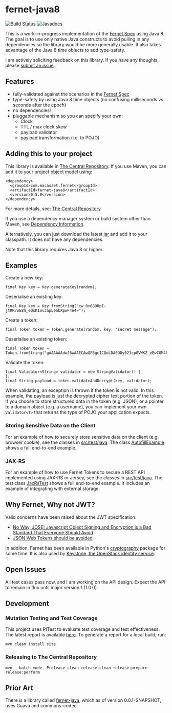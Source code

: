 # fernet-java8

[![Build Status](https://travis-ci.org/l0s/fernet-java8.svg?branch=master)](https://travis-ci.org/l0s/fernet-java8)
[![Javadocs](https://javadoc.io/badge/com.macasaet.fernet/fernet-java8.svg)](https://javadoc.io/doc/com.macasaet.fernet/fernet-java8)

This is a work-in-progress implementation of the
[Fernet Spec](https://github.com/fernet/spec) using Java 8.
The goal is to use only native Java constructs to avoid pulling in any
dependencies so the library would be more generally usable. It also takes
advantage of the Java 8 time objects to add type-safety.

I am actively soliciting feedback on this library. If you have any thoughts,
please [submit an issue](https://github.com/l0s/fernet-java8/issues).

## Features
* fully-validated against the scenarios in the [Fernet Spec](https://github.com/fernet/spec)
* type-safety by using Java 8 time objects (no confusing milliseconds vs seconds after the epoch)
* no dependencies!
* pluggable mechanism so you can specify your own:
    * Clock
    * TTL / max clock skew
    * payload validator
    * payload transformation (i.e. to POJO)

## Adding this to your project

This library is available in
[The Central Repository](https://repo1.maven.org/maven2/com/macasaet/fernet/fernet-java8/).
If you use Maven, you can add it to your project object model using:

    <dependency>
      <groupId>com.macasaet.fernet</groupId>
      <artifactId>fernet-java8</artifactId>
      <version>0.5.0</version>
    </dependency>

For more details, see: 
[The Central Repository](https://search.maven.org/#artifactdetails%7Ccom.macasaet.fernet%7Cfernet-java8%7C0.4.0%7Cjar)

If you use a dependency manager system or build system other than Maven, see
[Dependency Information](https://l0s.github.io/fernet-java8/dependency-info.html).

Alternatively, you can just download the latest
[jar](https://github.com/l0s/fernet-java8/releases) and add it to your
classpath. It does not have any dependencies.

Note that this library requires Java 8 or higher.

## Examples

Create a new key:

    final Key key = Key.generateKey(random);

Deserialise an existing key:

    final Key key = Key.fromString("cw_0x689RpI-jtRR7oE8h_eQsKImvJapLeSbXpwF4e4=");

Create a token:

    final Token token = Token.generate(random, key, "secret message");

Deserialise an existing token:

    final Token token = Token.fromString("gAAAAAAdwJ6wAAECAwQFBgcICQoLDA0ODy021cpGVWKZ_eEwCGM4BLLF_5CV9dOPmrhuVUPgJobwOz7JcbmrR64jVmpU4IwqDA==");

Validate the token:

    final Validator<String> validator = new StringValidator() {
    };
    final String payload = token.validateAndDecrypt(key, validator);

When validating, an exception is thrown if the token is not valid.  In this
example, the payload is just the decrypted cipher text portion of the token.
If you choose to store structured data in the token (e.g. JSON), or a
pointer to a domain object (e.g. a username), you can implement your own
`Validator<T>` that returns the type of POJO your application expects.

### Storing Sensitive Data on the Client

For an example of how to securely store sensitive data on the client (e.g. browser cookie), see the classes in
[src/test/java](https://github.com/l0s/fernet-java8/tree/master/src/test/java/com/macasaet/fernet/example/autofill). The class 
[AutofillExample](https://github.com/l0s/fernet-java8/blob/master/src/test/java/com/macasaet/fernet/example/autofill/AutofillExample.java) 
shows a full end-to-end example.

### JAX-RS

For an example of how to use Fernet Tokens to secure a REST API implemented
using  JAX-RS or Jersey, see the classes in
[src/test/java](https://github.com/l0s/fernet-java8/tree/master/src/test/java/com/macasaet/fernet/example/jaxrs).
The test class
[JaxRsTest](https://github.com/l0s/fernet-java8/blob/master/src/test/java/com/macasaet/fernet/example/jaxrs/JaxRsTest.java)
shows a full end-to-end example. It includes an example of integrating with
external storage.

## Why Fernet, Why not JWT?

Valid concerns have been raised about the JWT specification:
* [No Way, JOSE! Javascript Object Signing and Encryption is a Bad Standard That Everyone Should Avoid](https://paragonie.com/blog/2017/03/jwt-json-web-tokens-is-bad-standard-that-everyone-should-avoid)
* [JSON Web Tokens should be avoided](https://news.ycombinator.com/item?id=13865459)

In addition, Fernet has been available in Python's
[cryptography](https://github.com/pyca/cryptography) package for some time.
It is also used by
[Keystone, the OpenStack identity service](https://docs.openstack.org/keystone/latest/admin/identity-fernet-token-faq.html).

## Open Issues

All test cases pass now, and I am working on the API design. Expect the
API to remain in flux until major version 1 (1.0.0).

## Development

### Mutation Testing and Test Coverage

This project uses PITest to evaluate test coverage and test effectiveness.
The latest report is available [here](https://l0s.github.io/fernet-java8/pit-reports/).
To generate a report for a local build, run:

    mvn clean install site

### Releasing to The Central Repository

    mvn --batch-mode -Prelease clean release:clean release:prepare release:perform

## Prior Art

There is a library called
[fernet-java](https://github.com/trancee/fernet-java/), which as of version
0.0.1-SNAPSHOT, uses Guava and commons-codec.
